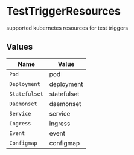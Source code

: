 # TestTriggerResources

supported kubernetes resources for test triggers


## Values

| Name          | Value         |
| ------------- | ------------- |
| `Pod`         | pod           |
| `Deployment`  | deployment    |
| `Statefulset` | statefulset   |
| `Daemonset`   | daemonset     |
| `Service`     | service       |
| `Ingress`     | ingress       |
| `Event`       | event         |
| `Configmap`   | configmap     |